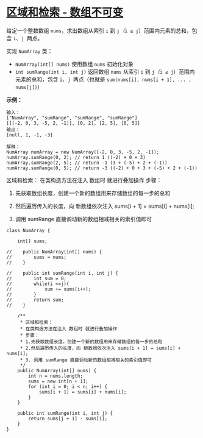 # [区域和检索 - 数组不可变](https://leetcode-cn.com/problems/range-sum-query-immutable/)

给定一个整数数组  `nums`，求出数组从索引 `i` 到 `j`*（*`i ≤ j`）范围内元素的总和，包含 `i`、`j `两点。

实现 `NumArray` 类：

- `NumArray(int[] nums)` 使用数组 `nums` 初始化对象
- `int sumRange(int i, int j)` 返回数组 `nums` 从索引 `i` 到 `j`*（*`i ≤ j`）范围内元素的总和，包含 `i`、`j `两点（也就是 `sum(nums[i], nums[i + 1], ... , nums[j])`）

 

**示例：**

```
输入：
["NumArray", "sumRange", "sumRange", "sumRange"]
[[[-2, 0, 3, -5, 2, -1]], [0, 2], [2, 5], [0, 5]]
输出：
[null, 1, -1, -3]

解释：
NumArray numArray = new NumArray([-2, 0, 3, -5, 2, -1]);
numArray.sumRange(0, 2); // return 1 ((-2) + 0 + 3)
numArray.sumRange(2, 5); // return -1 (3 + (-5) + 2 + (-1)) 
numArray.sumRange(0, 5); // return -3 ((-2) + 0 + 3 + (-5) + 2 + (-1))
```



区域和检索：
在类构造方法在注入 数组时 就进行叠加操作
步骤：

1. 先获取数组长度，创建一个新的数组用来存储数组的每一步的总和

2. 然后遍历传入的长度，向 新数组依次注入 sums[i + 1] = sums[i] + nums[i];

3. 调用 sumRange 直接调动新的数组相减相关的索引值即可



```
class NumArray {

    int[] sums;

//    public NumArray(int[] nums) {
//        sums = nums;
//    }

//    public int sumRange(int i, int j) {
//        int sum = 0;
//        while(i <=j){
//            sum += sums[i++];
//        }
//        return sum;
//    }

    /**
     * 区域和检索：
     * 在类构造方法在注入 数组时 就进行叠加操作
     * 步骤：
     * 1.先获取数组长度，创建一个新的数组用来存储数组的每一步的总和
     * 2.然后遍历传入的长度，向 新数组依次注入 sums[i + 1] = sums[i] + nums[i];
     * 3. 调用 sumRange 直接调动新的数组相减相关的索引值即可
     */
    public NumArray(int[] nums) {
        int n = nums.length;
        sums = new int[n + 1];
        for (int i = 0; i < n; i++) {
            sums[i + 1] = sums[i] + nums[i];
        }
    }

    public int sumRange(int i, int j) {
        return sums[j + 1] - sums[i];
    }
}
```